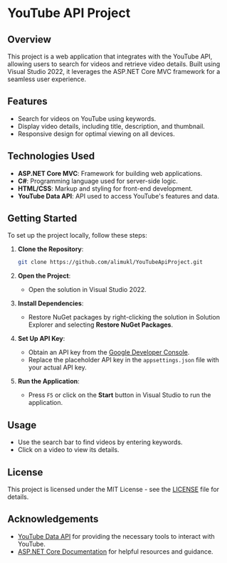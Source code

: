 # YouTube API Project

## Overview

This project is a web application that integrates with the YouTube API, allowing users to search for videos and retrieve video details. Built using Visual Studio 2022, it leverages the ASP.NET Core MVC framework for a seamless user experience.

## Features

- Search for videos on YouTube using keywords.
- Display video details, including title, description, and thumbnail.
- Responsive design for optimal viewing on all devices.

## Technologies Used

- **ASP.NET Core MVC**: Framework for building web applications.
- **C#**: Programming language used for server-side logic.
- **HTML/CSS**: Markup and styling for front-end development.
- **YouTube Data API**: API used to access YouTube's features and data.

## Getting Started

To set up the project locally, follow these steps:

1. **Clone the Repository**:
   ```bash
   git clone https://github.com/alimukl/YouTubeApiProject.git
   ```

2. **Open the Project**:
   - Open the solution in Visual Studio 2022.

3. **Install Dependencies**:
   - Restore NuGet packages by right-clicking the solution in Solution Explorer and selecting **Restore NuGet Packages**.

4. **Set Up API Key**:
   - Obtain an API key from the [Google Developer Console](https://console.developers.google.com/).
   - Replace the placeholder API key in the `appsettings.json` file with your actual API key.

5. **Run the Application**:
   - Press `F5` or click on the **Start** button in Visual Studio to run the application.

## Usage

- Use the search bar to find videos by entering keywords.
- Click on a video to view its details.

## License

This project is licensed under the MIT License - see the [LICENSE](LICENSE) file for details.

## Acknowledgements

- [YouTube Data API](https://developers.google.com/youtube/v3) for providing the necessary tools to interact with YouTube.
- [ASP.NET Core Documentation](https://docs.microsoft.com/en-us/aspnet/core/) for helpful resources and guidance.
